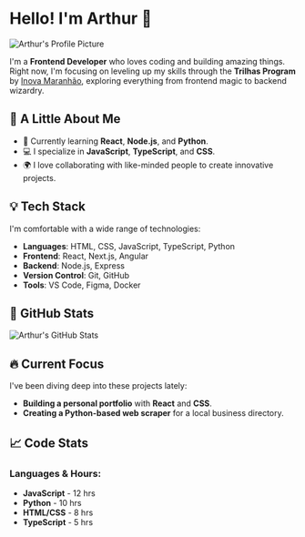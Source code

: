 # Hello! I'm Arthur 👋

![Arthur's Profile Picture](https://avatars.githubusercontent.com/u/192647539?s=400&u=eaa594144dd20a6064b5a7d7841d1ce766235db7&v=4)

I'm a **Frontend Developer** who loves coding and building amazing things. Right now, I'm focusing on leveling up my skills through the **Trilhas Program** by [Inova Maranhão](https://inovamaranhao.org.br/), exploring everything from frontend magic to backend wizardry.

## 🚀 A Little About Me

- 🌱 Currently learning **React**, **Node.js**, and **Python**.
- 💻 I specialize in **JavaScript**, **TypeScript**, and **CSS**.
- 🌍 I love collaborating with like-minded people to create innovative projects.

## 💡 Tech Stack

I'm comfortable with a wide range of technologies:

- **Languages**: HTML, CSS, JavaScript, TypeScript, Python
- **Frontend**: React, Next.js, Angular
- **Backend**: Node.js, Express
- **Version Control**: Git, GitHub
- **Tools**: VS Code, Figma, Docker

## 🌟 GitHub Stats

![Arthur's GitHub Stats](https://github-readme-stats.vercel.app/api?username=arthurdev&show_icons=true&theme=radical&hide=prs)

## 🔥 Current Focus

I've been diving deep into these projects lately:

- **Building a personal portfolio** with **React** and **CSS**.
- **Creating a Python-based web scraper** for a local business directory.

## 📈 Code Stats

### Languages & Hours:

- **JavaScript** - 12 hrs
- **Python** - 10 hrs
- **HTML/CSS** - 8 hrs
- **TypeScript** - 5 hrs
